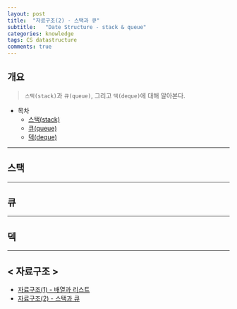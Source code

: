 ```yaml
---
layout: post
title:  "자료구조(2) - 스택과 큐"
subtitle:   "Date Structure - stack & queue"
categories: knowledge 
tags: CS datastructure
comments: true
---
```


## 개요
>`스택(stack)`과 `큐(queue)`, 그리고 `덱(deque)`에 대해 알아본다.

- 목차
    - [스택(stack)](http://localhost:4000/knowledge/2020/10/23/knowledge-data_structure2/#스택)
    - [큐(queue)](http://localhost:4000/knowledge/2020/10/23/knowledge-data_structure2/#큐)
    - [덱(deque)](http://localhost:4000/knowledge/2020/10/23/knowledge-data_structure2/#덱)

___
## 스택
___
## 큐
___
## 덱
___
## < 자료구조 >
- [자료구조(1) - 배열과 리스트](http://localhost:4000/knowledge/2020/10/23/knowledge-data_structure1/ "(1)")
- [자료구조(2) - 스택과 큐](http://localhost:4000/knowledge/2020/10/23/knowledge-data_structure2/ "(2)")